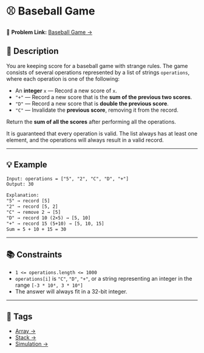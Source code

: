 # ⚾ Baseball Game

🔗 **Problem Link:** [Baseball Game →](https://leetcode.com/problems/baseball-game/description/)

## 📝 Description

You are keeping score for a baseball game with strange rules. The game consists of several operations represented by a list of strings `operations`, where each operation is one of the following:

- An **integer** `x` — Record a new score of `x`.
- `"+"` — Record a new score that is the **sum of the previous two scores**.
- `"D"` — Record a new score that is **double the previous score**.
- `"C"` — Invalidate the **previous score**, removing it from the record.

Return the **sum of all the scores** after performing all the operations.

It is guaranteed that every operation is valid. The list always has at least one element, and the operations will always result in a valid record.

---

## 💡 Example

```txt
Input: operations = ["5", "2", "C", "D", "+"]
Output: 30

Explanation:
"5" → record [5]
"2" → record [5, 2]
"C" → remove 2 → [5]
"D" → record 10 (2×5) → [5, 10]
"+" → record 15 (5+10) → [5, 10, 15]
Sum = 5 + 10 + 15 = 30
```

---

## 📚 Constraints

- `1 <= operations.length <= 1000`
- `operations[i]` is `"C"`, `"D"`, `"+"`, or a string representing an integer in the range `[-3 * 10⁴, 3 * 10⁴]`
- The answer will always fit in a 32-bit integer.

---

## 📌 Tags

- [Array →](https://leetcode.com/problem-list/array/)
- [Stack →](https://leetcode.com/problem-list/stack/)
- [Simulation →](https://leetcode.com/problem-list/simulation/)